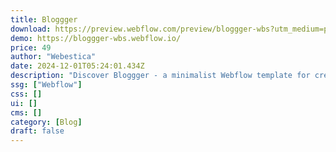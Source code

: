 ```yaml
---
title: Bloggger
download: https://preview.webflow.com/preview/bloggger-wbs?utm_medium=preview_link&utm_source=designer&utm_content=bloggger-wbs&preview=2555882fd3c8be780a42f8d10b8cdc70&workflow=preview
demo: https://bloggger-wbs.webflow.io/
price: 49
author: "Webestica"
date: 2024-12-01T05:24:01.434Z
description: "Discover Bloggger - a minimalist Webflow template for creatives. Perfect for writers, artists, and photographers to showcase their work beautifully. No coding needed. Just purchase, add content, and launch!"
ssg: ["Webflow"]
css: []
ui: []
cms: []
category: [Blog]
draft: false
---
```

